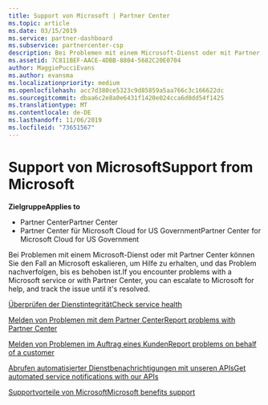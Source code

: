 ```yaml
---
title: Support von Microsoft | Partner Center
ms.topic: article
ms.date: 03/15/2019
ms.service: partner-dashboard
ms.subservice: partnercenter-csp
description: Bei Problemen mit einem Microsoft-Dienst oder mit Partner Center können Sie den Fall an Microsoft eskalieren, um Hilfe zu erhalten, und das Problem nachverfolgen, bis es behoben ist.
ms.assetid: 7C811BEF-AACE-4DBB-8804-5682C20E0704
author: MaggiePucciEvans
ms.author: evansma
ms.localizationpriority: medium
ms.openlocfilehash: acc7d380ce5323c9d85859a5aa766c3c166622dc
ms.sourcegitcommit: dbaa6c2e8a0e6431f1420e024cca6d0dd54f1425
ms.translationtype: MT
ms.contentlocale: de-DE
ms.lasthandoff: 11/06/2019
ms.locfileid: "73651567"
---
```

# <a name="support-from-microsoft"></a><span data-ttu-id="c0cf3-103">Support von Microsoft</span><span class="sxs-lookup"><span data-stu-id="c0cf3-103">Support from Microsoft</span></span>

<span data-ttu-id="c0cf3-104">**Zielgruppe**</span><span class="sxs-lookup"><span data-stu-id="c0cf3-104">**Applies to**</span></span>

-  <span data-ttu-id="c0cf3-105">Partner Center</span><span class="sxs-lookup"><span data-stu-id="c0cf3-105">Partner Center</span></span>
-  <span data-ttu-id="c0cf3-106">Partner Center für Microsoft Cloud for US Government</span><span class="sxs-lookup"><span data-stu-id="c0cf3-106">Partner Center for Microsoft Cloud for US Government</span></span>


<span data-ttu-id="c0cf3-107">Bei Problemen mit einem Microsoft-Dienst oder mit Partner Center können Sie den Fall an Microsoft eskalieren, um Hilfe zu erhalten, und das Problem nachverfolgen, bis es behoben ist.</span><span class="sxs-lookup"><span data-stu-id="c0cf3-107">If you encounter problems with a Microsoft service or with Partner Center, you can escalate to Microsoft for help, and track the issue until it's resolved.</span></span>

[<span data-ttu-id="c0cf3-108">Überprüfen der Dienstintegrität</span><span class="sxs-lookup"><span data-stu-id="c0cf3-108">Check service health</span></span>](check-service-health.md)

[<span data-ttu-id="c0cf3-109">Melden von Problemen mit dem Partner Center</span><span class="sxs-lookup"><span data-stu-id="c0cf3-109">Report problems with Partner Center</span></span>](report-problems-with-partner-center.md)

[<span data-ttu-id="c0cf3-110">Melden von Problemen im Auftrag eines Kunden</span><span class="sxs-lookup"><span data-stu-id="c0cf3-110">Report problems on behalf of a customer</span></span>](report-problems-on-behalf-of-a-customer.md)

[<span data-ttu-id="c0cf3-111">Abrufen automatisierter Dienstbenachrichtigungen mit unseren APIs</span><span class="sxs-lookup"><span data-stu-id="c0cf3-111">Get automated service notifications with our APIs</span></span>](get-automated-service-notifications-with-our-apis.md)

[<span data-ttu-id="c0cf3-112">Supportvorteile von Microsoft</span><span class="sxs-lookup"><span data-stu-id="c0cf3-112">Microsoft benefits support</span></span>](https://partner.microsoft.com/support/contact-support)

 

 



